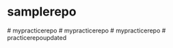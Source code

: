 # samplerepo
#   m y p r a c t i c e r e p o  
 #   m y p r a c t i c e r e p o  
 #   m y p r a c t i c e r e p o  
 #   p r a c t i c e r e p o u p d a t e d  
 